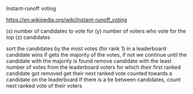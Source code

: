 Instant-runoff voting

https://en.wikipedia.org/wiki/Instant-runoff_voting

(x) number of candidates to vote for
(y) number of voters who vote for the top (z) candidates

sort the candidates by the most votes (for rank 1) in a leaderboard
candidate wins if gets the majority of the votes, if not we continue until the candidate with the majority is found
remove candidate with the least number of votes from the leaderboard
voters for which their first ranked candidate got removed get their next ranked vote counted towards a candidate on the leaderboard
if there is a tie between candidates, count next ranked vote of their voters
